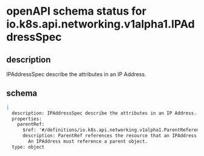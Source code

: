 # openAPI schema status for io.k8s.api.networking.v1alpha1.IPAddressSpec

## description

IPAddressSpec describe the attributes in an IP Address.

## schema

```yaml
|
  description: IPAddressSpec describe the attributes in an IP Address.
  properties:
    parentRef:
      $ref: '#/definitions/io.k8s.api.networking.v1alpha1.ParentReference'
      description: ParentRef references the resource that an IPAddress is attached to.
        An IPAddress must reference a parent object.
  type: object

```

